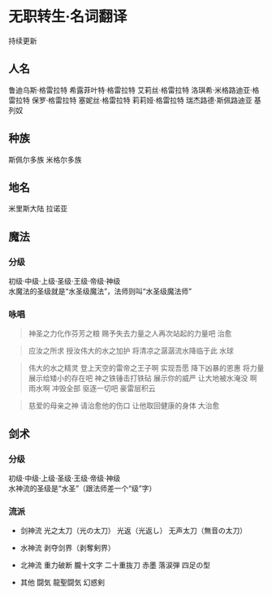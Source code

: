 # 无职转生·名词翻译
持续更新

## 人名
鲁迪乌斯·格雷拉特
希露菲叶特·格雷拉特
艾莉丝·格雷拉特
洛琪希·米格路迪亚·格雷拉特
保罗·格雷拉特
塞妮丝·格雷拉特
莉莉娅·格雷拉特
瑞杰路德·斯佩路迪亚
基列奴

## 种族
斯佩尔多族
米格尔多族

## 地名
米里斯大陆
拉诺亚

## 魔法

### 分级
初级·中级·上级·圣级·王级·帝级·神级  
水魔法的圣级就是“水圣级魔法”，法师则叫“水圣级魔法师”  

### 咏唱

> 神圣之力化作芬芳之粮
赐予失去力量之人再次站起的力量吧
治愈

> 应汝之所求
授汝伟大的水之加护
将清凉之潺潺流水降临于此
水球

> 伟大的水之精灵
登上天空的雷帝之王子啊
实现吾愿
降下凶暴的恩惠
将力量展示给矮小的存在吧
神之铁锤击打铁砧
展示你的威严
让大地被水淹没
啊 雨水啊
冲毁全部
驱逐一切吧
豪雷层积云

> 慈爱的母亲之神
请治愈他的伤口
让他取回健康的身体
大治愈


## 剑术

### 分级 
初级·中级·上级·圣级·王级·帝级·神级  
水神流的圣级是“水圣”（跟法师差一个“级”字）

### 流派
+ 剑神流
    光之太刀（光の太刀）
    光返（光返し）
    无声太刀（無音の太刀）

+ 水神流
    剥夺剑界（剥奪剣界）

+ 北神流
    重力破断
    朧十文字
    二十重抜刀
    赤墨
    落涙弾
    四足の型

+ 其他
    闘気
    龍聖闘気
    幻惑剣


